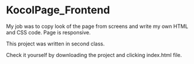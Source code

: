 # KocolPage_Frontend

My job was to copy look of the page from screens and write my own HTML and CSS code. Page is responsive. 

This project was written in second class. 

Check it yourself by downloading the project and clicking index.html file. 
